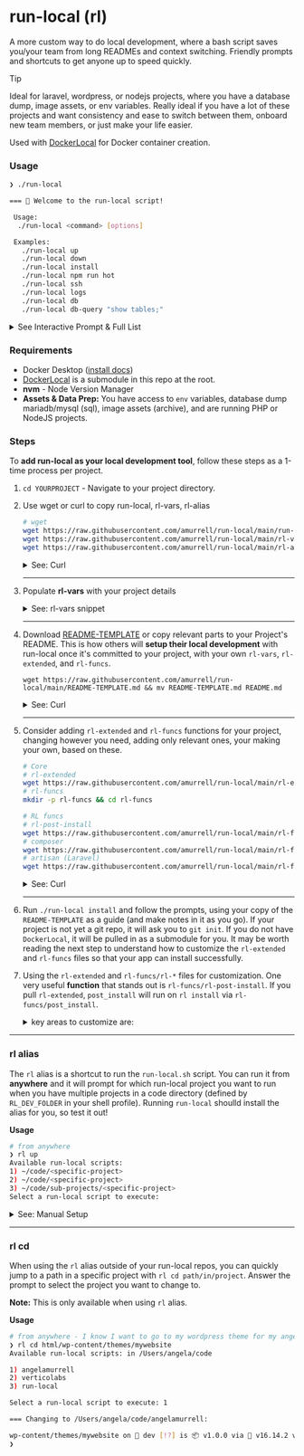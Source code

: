 # run-local (rl)

A more custom way to do local development, where a bash script saves you/your team from long READMEs and context switching. Friendly prompts and shortcuts to get anyone up to speed quickly.

> [!TIP]
> Ideal for laravel, wordpress, or nodejs projects, where you have a database dump, image assets, or env variables. Really ideal if you have a lot of these projects and want consistency and ease to switch between them, onboard new team members, or just make your life easier.

Used with [DockerLocal](https://github.com/amurrell/DockerLocal) for Docker container creation.

### Usage

```bash
❯ ./run-local

=== 🧃 Welcome to the run-local script!

 Usage:
  ./run-local <command> [options]

 Examples:
   ./run-local up
   ./run-local down
   ./run-local install
   ./run-local npm run hot
   ./run-local ssh
   ./run-local logs
   ./run-local db
   ./run-local db-query "show tables;"
```

<details>
   <summary>See Interactive Prompt & Full List</summary>

```bash
❯ ./run-local
# ... same as above, then:
Commands & Interactive Prompt: RL-Extended (Custom) Commands:

  e1) list               · List all available rl sites in RL_DEV_FOLDER
  e2) post-install       · Run post-install commands
  e3) artisan            · Run an Artisan command
  e4) debug-artisan      · Run an Artisan command with Xdebug enabled
  e5) tinker             · Run the Tinker REPL
  e6) debug-tinker       · Run the Tinker REPL with Xdebug enabled

🧐 Is this your first run? Run 10 to install!

  1) up               · Start the site
  2) down             · Stop the site
  3) ssh              · Access site containers default to web
  3a) ssh-mysql           · Access MySQL container
  3b) ssh-mysqlroot       · Access MySQL container as root
  3c) ssh-web             · Access web container
  3d) ssh-webroot         · Access web container as webroot user
  4) logs             · View site logs all logs
  4a) logs-php            · View PHP logs
  4b) logs-access         · View Access (nginx) logs
  4c) logs-error          · View Error (nginx) logs
  4d) logs-xdebug         · View Xdebug logs
  5) db               · Interact with the site database this lists dbs (via ssh-mysql)
  5a) db-query            · Query the database; use single quotes for values
  5b) db-import           · Import an sql file into the database
  5c) db-export           · Export the database with a timestamped filename
  5d) db-remove           · Remove the database and start fresh
  5e) db-list             · List databases - this is same as running: db
  9) npm              · Run npm command; uses nvm install & use first
  10) install         · First-time setup (with optional database import)
  11) dl              · Runs gitsubmodule update (pulls DockerLocal at ref)
  11a) dl-main            · Checkout DockerLocal on main (to update it)
  12) help            · Show this help menu

 Running Project: 🐣 YOUR PROJECT
 Running on Port: 3000
 Using Database: myprojectdb

Enter the number (and letter if applicable) of the command you'd like to execute (enter to quit):
```

</details>

### Requirements

- Docker Desktop ([install docs](https://docs.docker.com/desktop/))
- [DockerLocal](https://github.com/amurrell/DockerLocal) is a submodule in this repo at the root.
- **nvm** - Node Version Manager
- **Assets & Data Prep:** You have access to `env` variables, database dump mariadb/mysql (sql), image assets (archive), and are running PHP or NodeJS projects.

### Steps

To **add run-local as your local development tool**, follow these steps as a 1-time process per project.

1. `cd YOURPROJECT` - Navigate to your project directory.
1. Use wget or curl to copy run-local, rl-vars, rl-alias

   ```bash
   # wget
   wget https://raw.githubusercontent.com/amurrell/run-local/main/run-local && chmod +x run-local
   wget https://raw.githubusercontent.com/amurrell/run-local/main/rl-vars && chmod +x rl-vars
   wget https://raw.githubusercontent.com/amurrell/run-local/main/rl-alias && chmod +x rl-alias
   ```

   <details>
      <summary>See: Curl</summary>

   ```bash
   # curl
   curl -O https://raw.githubusercontent.com/amurrell/run-local/main/run-local && chmod +x run-local
   curl -O https://raw.githubusercontent.com/amurrell/run-local/main/rl-vars && chmod +x rl-vars
   curl -O https://raw.githubusercontent.com/amurrell/run-local/main/rl-alias && chmod +x rl-alias
   ```

   </details>

   ***

1. Populate **rl-vars** with your project details

   <details>
      <summary>See: rl-vars snippet</summary>

   ```bash
   PROJECT_NAME="🐣 YOUR PROJECT"

   # Relevant Use Case: create_default_file function
   DEFAULT_PORT="3000"
   DEFAULT_DB_NAME="myprojectdb"
   DEFAULT_WEB_SERVER_ROOT="/var/www/site/html"
   DEFAULT_PHP_VERSION="8.2"
   DEFAULT_UBUNTU_RELEASE_NAME="jammy"
   DEFAULT_UBUNTU_VERSION="22.04"
   DEFAULT_YAML_VERSION="2.2.3"
   DEFAULT_NVM_VERSION="18.17.1"
   DEFAULT_DB_IMAGE="mariadb:10.6" # can choose mysql or mariadb
   # ... more
   ```

   </details>

   ***

1. Download [README-TEMPLATE](./README-TEMPLATE.md) or copy relevant parts to your Project's README. This is how others will **setup their local development** with run-local once it's committed to your project, with your own `rl-vars`, `rl-extended`, and `rl-funcs`.

   ```
   wget https://raw.githubusercontent.com/amurrell/run-local/main/README-TEMPLATE.md && mv README-TEMPLATE.md README.md
   ```

   <details>
      <summary>See: Curl</summary>

   ```bash
   curl -O https://raw.githubusercontent.com/amurrell/run-local/main/README-TEMPLATE.md && mv README-TEMPLATE.md README.md
   ```

   </details>

   ***

1. Consider adding `rl-extended` and `rl-funcs` functions for your project, changing however you need, adding only relevant ones, your making your own, based on these.

   ```bash
   # Core
   # rl-extended
   wget https://raw.githubusercontent.com/amurrell/run-local/main/rl-extended && chmod +x rl-extended
   # rl-funcs
   mkdir -p rl-funcs && cd rl-funcs

   # RL funcs
   # rl-post-install
   wget https://raw.githubusercontent.com/amurrell/run-local/main/rl-funcs/rl-post-install && chmod +x rl-post-install
   # composer
   wget https://raw.githubusercontent.com/amurrell/run-local/main/rl-funcs/rl-composer && chmod +x rl-composer
   # artisan (Laravel)
   wget https://raw.githubusercontent.com/amurrell/run-local/main/rl-funcs/rl-artisan && chmod +x rl-artisan
   ```

   <details>
      <summary>See: Curl</summary>

   ```bash
   # Core
   # rl-extended
   curl -O https://raw.githubusercontent.com/amurrell/run-local/main/rl-extended && chmod +x rl-extended
   # rl-funcs
   mkdir -p rl-funcs && cd rl-funcs

   # RL funcs
   # rl-post-install
   curl -O https://raw.githubusercontent.com/amurrell/run-local/main/rl-funcs/rl-post-install && chmod +x rl-post-install
   # composer
   curl -O https://raw.githubusercontent.com/amurrell/run-local/main/rl-funcs/rl-composer && chmod +x rl-composer
   # artisan (Laravel)
   curl -O https://raw.githubusercontent.com/amurrell/run-local/main/rl-funcs/rl-artisan && chmod +x rl-artisan
   ```

   </details>

   ***

1. Run `./run-local install` and follow the prompts, using your copy of the `README-TEMPLATE` as a guide (and make notes in it as you go). If your project is not yet a git repo, it will ask you to `git init`. If you do not have `DockerLocal`, it will be pulled in as a submodule for you. It may be worth reading the next step to understand how to customize the `rl-extended` and `rl-funcs` files so that your app can install successfully.

1. Using the `rl-extended` and `rl-funcs/rl-*` files for customization. One very useful **function** that stands out is `rl-funcs/rl-post-install`. If you pull `rl-extended`, `post_install` will run on `rl install` via `rl-funcs/post_install`.

   <details>
      <summary>key areas to customize are:</summary>

   ```bash
   # Comment out or remove any functions you don't need, and renumber the list
   show_help_extended() {
      color_text faint "RL-Extended (Custom) Commands: "
      echo ""
      # the $check vs $command is for the file it comes from, eg. check "artisan" to get both artisan and debug-artisan commands
      make_extended_option "post-install" "post-install   " "· Run post-install commands"
      make_extended_option "artisan"      "artisan        " "· Run an Artisan command"
      make_extended_option "artisan"      "debug-artisan  " "· Run an Artisan command with Xdebug enabled"
      make_extended_option "tinker"       "tinker         " "· Run Tinker (Laravel REPL)"
      make_extended_option "tinker"       "debug-tinker   " "· Run Tinker with Xdebug enabled"
      make_extended_option "assets"       "assets         " "· Download, upload, swap assets - (checks $(basename "$DATA_DIR") for .tar.gz files)"
      echo ""
   }

   handle_rl_extended() {
      # Determine the script to run based on the first argument
      case $1 in
         post-install)
            post_install
            exit $?
            ;;
         artisan)
            prompt_artisan_command "$@"
            # need everything after the first argument (eg. route:list)
            run_artisan_command "${*:2}"
            exit 0
            ;;
         debug-artisan)
            prompt_artisan_command "$@"
            run_debug_artisan_command "${*:2}"
            exit 0
            ;;
         tinker)
            run_tinker_command
            exit 0
            ;;
         debug-tinker)
            run_debug_tinker_command
            exit 0
            ;;
         *)
            echo "Unknown (extended) command: $1"
            exit 1
            ;;
      esac
   }
   ```

   </details>

---

### rl alias

The `rl` alias is a shortcut to run the `run-local.sh` script. You can run it from **anywhere** and it will prompt for which run-local project you want to run when you have multiple projects in a code directory (defined by `RL_DEV_FOLDER` in your shell profile). Running `run-local` shoulld install the alias for you, so test it out!

**Usage**

```bash
# from anywhere
❯ rl up
Available run-local scripts:
1) ~/code/<specific-project>
2) ~/code/<specific-project>
3) ~/code/sub-projects/<specific-project>
Select a run-local script to execute:
```

<details>
   <summary>See: Manual Setup</summary>

If you already have an **rl-alias**, you can skip this step.

```bash
❯ alias rl
rl=rl
```

If you do not have it in your shell profile (eg. `~/.zshrc`), you can add it manually.

**Update Values** for `DEV_FOLDER` (above your project) and `SHELL_PROFILE`, **Change Directory** to project root, where `rl-alias` is located, and then paste in your terminal all at once:

```bash
# Update these values
DEV_FOLDER=${HOME}/code
SHELL_PROFILE=${HOME}/.zshrc

ln -s rl-alias "$DEV_FOLDER/rl-alias"
echo "# Run Local Alias" >> "$SHELL_PROFILE"
echo "RL_DEV_FOLDER=${DEV_FOLDER}" >> "$SHELL_PROFILE"
echo "source $DEV_FOLDER/rl-alias" >> "$SHELL_PROFILE"
source "$SHELL_PROFILE"
```

</details>

---

### rl cd

When using the `rl` alias outside of your run-local repos, you can quickly jump to a path in a specific project with `rl cd path/in/project`. Answer the prompt to select the project you want to change to.

**Note:** This is only available when using `rl` alias.

**Usage**

```bash
# from anywhere - I know I want to go to my wordpress theme for my angelamurrell project
❯ rl cd html/wp-content/themes/mywebsite
Available run-local scripts: in /Users/angela/code

1) angelamurrell
2) verticolabs
3) run-local

Select a run-local script to execute: 1

=== Changing to /Users/angela/code/angelamurrell:

wp-content/themes/mywebsite on  dev [!?] is 📦 v1.0.0 via  v16.14.2 via 🐘
❯
```
